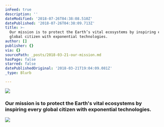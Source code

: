 ```yaml
---
inFeed: true
description: ''
dateModified: '2018-07-26T04:38:08.510Z'
datePublished: '2018-07-26T04:38:09.713Z'
title: >-
  Our mission is to protect the Earth’s vital ecosystems by inspiring every
  global citizen with exponential technologies.
author: []
publisher: {}
via: {}
sourcePath: _posts/2018-03-21-our-mission.md
hasPage: false
starred: false
datePublishedOriginal: '2018-03-21T19:04:09.081Z'
_type: Blurb

---
```

![](https://the-grid-user-content.s3-us-west-2.amazonaws.com/16de6e7f-f77b-4cd1-a923-d5f9f03cebb4.png)

### Our mission is to protect the Earth's vital ecosystems by inspiring every global citizen with exponential technologies.
![](https://the-grid-user-content.s3-us-west-2.amazonaws.com/eb1ab690-c8d5-433f-88fc-d641dba87487.jpg)